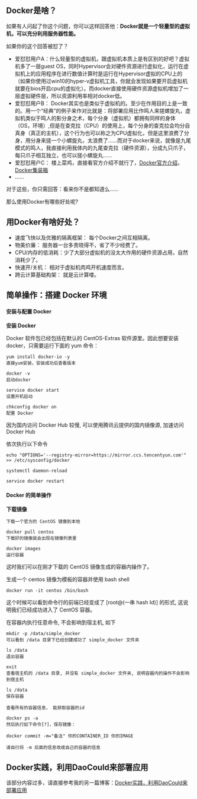 ## **Docker是啥？**
如果有人问起了你这个问题，你可以这样回答他：**Docker就是一个轻量型的虚拟机，可以充分利用服务器性能。**

如果你的这个回答被怼了？

* 爱怼怼用户A：什么轻量型的虚拟机，跟虚拟机本质上是有区别的好吧？虚拟机多了一层guest OS，同时Hypervisor会对硬件资源进行虚拟化，运行在虚拟机上的应用程序在进行数值计算时是运行在Hypervisor虚拟的CPU上的（如果你使用过win10的hyper-v虚拟机工具，你就会发现如果要开启虚拟机就要在bios开启cpu的虚拟化）。而docker直接使用硬件资源虚拟机增加了一层虚拟硬件层，所以资源利用率相对docker低。
* 爱怼怼用户B： Docker其实也是类似于虚拟机的。至少在作用目的上是一致的。用一个“经典”的例子来作对比就是：将部署应用比作鸣人来搓螺旋丸，虚拟机类似于鸣人的影分身之术，每个分身（虚拟机）都拥有同样的身体（OS，环境）,但是在查克拉（CPU）的使用上，每个分身的查克拉会均分自真身（真正的主机），这个行为也可以称之为CPU虚拟化，但是这里浪费了分身，用分身来搓一个小螺旋丸，太浪费了……而对于docker来说，就像是九尾模式的鸣人，我直接利用我体内的九尾查克拉（硬件资源），分成九只爪子，每只爪子相互独立，也可以搓小螺旋丸……
* 爱怼怼用户C： 楼上菜鸡，直接看官方介绍不就行了，[Docker官方介绍](https://www.docker.com/what-docker)，[Docker集装箱](https://www.zhihu.com/question/22871084/answer/88293837)
* ……

对于这些，你只需回答：看来你不是都知道么……

那么使用Docker有哪些好处呢?

## **用Docker有啥好处？**

* 速度飞快以及优雅的隔离框架： 每个Docker之间互相隔离。
* 物美价廉： 服务器一台多贵晓得不，省了不少经费了。
* CPU/内存的低消耗：少了大部分虚拟机的没太大作用的硬件资源占用，自然消耗少了。  
* 快速开/关机： 相对于虚拟机肉鸡开机速度而言。
* 跨云计算基础构架： 就是云计算喽。

## **简单操作：搭建 Docker 环境**

#### **安装与配置 Docker**

**安装 Docker**

Docker 软件包已经包括在默认的 CentOS-Extras 软件源里。因此想要安装 docker，只需要运行下面的 yum 命令：

```
yum install docker-io -y
直接yum安装，安装成功后查看版本

docker -v
启动docker

service docker start
设置开机启动

chkconfig docker on
配置 Docker
```

因为国内访问 Docker Hub 较慢, 可以使用腾讯云提供的国内镜像源, 加速访问 Docker Hub

依次执行以下命令

```
echo "OPTIONS='--registry-mirror=https://mirror.ccs.tencentyun.com'" >> /etc/sysconfig/docker

systemctl daemon-reload

service docker restart
```

#### **Docker 的简单操作**

**下载镜像**

```
下载一个官方的 CentOS 镜像到本地

docker pull centos
下载好的镜像就会出现在镜像列表里

docker images
运行容器
```

这时我们可以在刚才下载的 CentOS 镜像生成的容器内操作了。

生成一个 centos 镜像为模板的容器并使用 bash shell

```
docker run -it centos /bin/bash
```

这个时候可以看到命令行的前端已经变成了 [root@(一串 hash Id)] 的形式, 这说明我们已经成功进入了 CentOS 容器。

在容器内执行任意命令, 不会影响到宿主机, 如下

```
mkdir -p /data/simple_docker
可以看到 /data 目录下已经创建成功了 simple_docker 文件夹

ls /data
退出容器

exit
查看宿主机的 /data 目录, 并没有 simple_docker 文件夹, 说明容器内的操作不会影响到宿主机

ls /data
保存容器

查看所有的容器信息， 能获取容器的id

docker ps -a
然后执行如下命令[?]，保存镜像：

docker commit -m="备注" 你的CONTAINER_ID 你的IMAGE

请自行将 -m 后面的信息改成自己的容器的信息
```

## **Docker实践，利用DaoCould来部署应用**

该部分内容过多，请直接参考我的另一篇博客：[Docker实践，利用DaoCould来部署应用]()